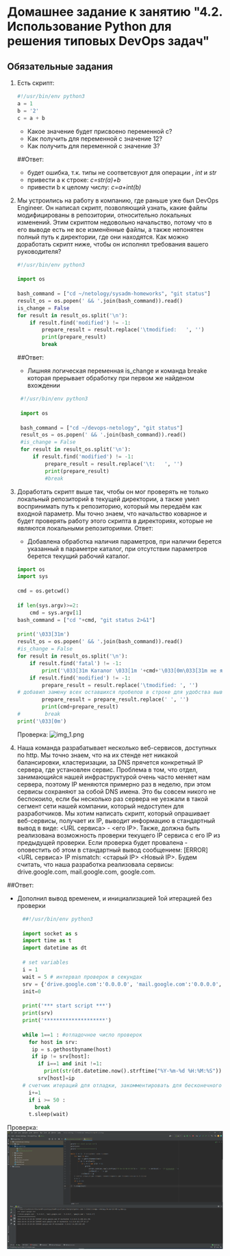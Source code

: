 # Домашнее задание к занятию "4.2. Использование Python для решения типовых DevOps задач"

## Обязательные задания

1. Есть скрипт:
    ```python
    #!/usr/bin/env python3
    a = 1
    b = '2'
    c = a + b
    ```
    * Какое значение будет присвоено переменной c?
    * Как получить для переменной c значение 12?
    * Как получить для переменной c значение 3?
   
   ##Ответ:
     * будет ошибка, т.к. типы не соответсвуют для операции , _int_ и _str_
     * привести a к строке:       _c=str(a)+b_
     * привести b к целому числу: _c=a+int(b)_

    
2. Мы устроились на работу в компанию, где раньше уже был DevOps Engineer. Он написал скрипт, позволяющий узнать, какие файлы модифицированы в репозитории, относительно локальных изменений. Этим скриптом недовольно начальство, потому что в его выводе есть не все изменённые файлы, а также непонятен полный путь к директории, где они находятся. Как можно доработать скрипт ниже, чтобы он исполнял требования вашего руководителя?

    ```python
    #!/usr/bin/env python3

    import os

    bash_command = ["cd ~/netology/sysadm-homeworks", "git status"]
    result_os = os.popen(' && '.join(bash_command)).read()
    is_change = False
    for result in result_os.split('\n'):
        if result.find('modified') != -1:
            prepare_result = result.replace('\tmodified:   ', '')
            print(prepare_result)
            break

    ```
    ##Ответ:
     * Лишняя логическая переменная is_change и команда breake которая прерывает обработку при первом же найденом вхождении

   ```python 
    #!/usr/bin/env python3

    import os

    bash_command = ["cd ~/devops-netology", "git status"]
    result_os = os.popen(' && '.join(bash_command)).read()
    #is_change = False
    for result in result_os.split('\n'):
        if result.find('modified') != -1:
            prepare_result = result.replace('\t:   ', '')
            print(prepare_result)
            #break
    ``` 
3. Доработать скрипт выше так, чтобы он мог проверять не только локальный репозиторий в текущей директории, а также умел воспринимать путь к репозиторию, который мы передаём как входной параметр. Мы точно знаем, что начальство коварное и будет проверять работу этого скрипта в директориях, которые не являются локальными репозиториями.
    Ответ: 
    * Добавлена обработка наличия параметров, при наличии берется указанный в параметре каталог, при отсутствии параметров берется текущий рабочий каталог.
   ```python
   import os
   import sys

   cmd = os.getcwd()

   if len(sys.argv)>=2:
       cmd = sys.argv[1]
   bash_command = ["cd "+cmd, "git status 2>&1"]

   print('\033[31m')
   result_os = os.popen(' && '.join(bash_command)).read()
   #is_change = False
   for result in result_os.split('\n'):
       if result.find('fatal') != -1:
           print('\033[31m Каталог \033[1m '+cmd+'\033[0m\033[31m не является GIT репозиторием\033[0m')
       if result.find('modified') != -1:
           prepare_result = result.replace('\tmodified: ', '')
   # добавил замену всех оставшихся пробелов в строке для удобства вывода
           prepare_result = prepare_result.replace(' ', '')
           print(cmd+prepare_result)
   #        break
   print('\033[0m')
    ```
   Проверка:
![img_1.png](img_1.png)
4. Наша команда разрабатывает несколько веб-сервисов, доступных по http. Мы точно знаем, что на их стенде нет никакой балансировки, кластеризации, за DNS прячется конкретный IP сервера, где установлен сервис. Проблема в том, что отдел, занимающийся нашей инфраструктурой очень часто меняет нам сервера, поэтому IP меняются примерно раз в неделю, при этом сервисы сохраняют за собой DNS имена. Это бы совсем никого не беспокоило, если бы несколько раз сервера не уезжали в такой сегмент сети нашей компании, который недоступен для разработчиков. Мы хотим написать скрипт, который опрашивает веб-сервисы, получает их IP, выводит информацию в стандартный вывод в виде: <URL сервиса> - <его IP>. Также, должна быть реализована возможность проверки текущего IP сервиса c его IP из предыдущей проверки. Если проверка будет провалена - оповестить об этом в стандартный вывод сообщением: [ERROR] <URL сервиса> IP mismatch: <старый IP> <Новый IP>. Будем считать, что наша разработка реализовала сервисы: drive.google.com, mail.google.com, google.com.
  
  ##Ответ: 
* Дополнил вывод временем, и инициализацией 1ой итерацией без проверки
 ```python
      ##!/usr/bin/env python3

      import socket as s
      import time as t
      import datetime as dt

      # set variables 
      i = 1
      wait = 5 # интервал проверок в секундах
      srv = {'drive.google.com':'0.0.0.0', 'mail.google.com':'0.0.0.0', 'google.com':'0.0.0.0'}
      init=0

      print('*** start script ***')
      print(srv)
      print('********************')

      while 1==1 : #отладочное число проверок 
        for host in srv:
         ip = s.gethostbyname(host)
         if ip != srv[host]:
           if i==1 and init !=1:
             print(str(dt.datetime.now().strftime("%Y-%m-%d %H:%M:%S")) +' [ERROR] ' + str(host) +' IP mistmatch: '+srv[host]+' '+ip)
           srv[host]=ip
      # счетчик итераций для отладки, закомментировать для бесконечного цикла 3 строки
        i+=1 
        if i >= 50 : 
          break
        t.sleep(wait)
 ```
   Проверка:
![img.png](img.png)